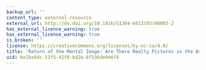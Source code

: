 ```yaml
---
backup_url: ''
content_type: external-resource
external_url: http://dx.doi.org/10.1016/S1364-6613(03)00003-2
has_external_licence_warning: true
has_external_license_warning: true
is_broken: ''
license: https://creativecommons.org/licenses/by-nc-sa/4.0/
title: 'Return of the Mental Image: Are There Really Pictures in the Brain?'
uid: 6e1be4dc-51f5-42f0-bd2e-6f536de0e6f4
---
```

